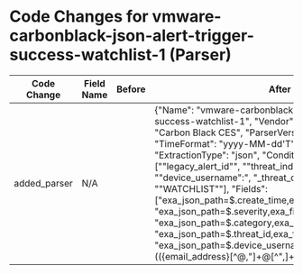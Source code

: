 # Code Changes for vmware-carbonblack-json-alert-trigger-success-watchlist-1 (Parser)

| Code Change | Field Name | Before | After |
|-------------|------------|--------|-------|
| added_parser | N/A |  | {"Name": "vmware-carbonblack-json-alert-trigger-success-watchlist-1", "Vendor": "VMware", "Product": "Carbon Black CES", "ParserVersion": "v1.0.0", "TimeFormat": "yyyy-MM-dd'T'HH:mm:ss.SSSZ", "ExtractionType": "json", "Conditions": ["\"legacy_alert_id\"", "\"threat_indicators\"", "\"device_username\":", "_threat_category\"", "\"type\":", "\"WATCHLIST\""], "Fields": ["exa_json_path=$.create_time,exa_field_name=time", "exa_json_path=$.severity,exa_field_name=alert_severity", "exa_json_path=$.category,exa_field_name=category", "exa_json_path=$.threat_id,exa_field_name=threat_id", "exa_json_path=$.device_username,exa_regex=(({email_address}[^@,\"]+@[^\",]+)|(({domain}[^\\\"]+?)\\+)?({user}[\w\.\-\!\#\^\~]{1,40}\$?))", "exa_json_path=$.device_name,exa_regex=(\w+\\+)?({host}[^.\"]+)", "exa_json_path=$.threat_indicators[:1].process_name,exa_field_name=process_name", "exa_json_path=$.reason,exa_field_name=additional_info", "exa_json_path=$.threat_indicators[:1].sha256,exa_field_name=hash_sha256", "exa_json_path=$.policy_name,exa_field_name=policy_name", "exa_json_path=$.workflow.state,exa_field_name=state", "exa_json_path=$.type,exa_field_name=alert_type", "exa_json_path=$.legacy_alert_id,exa_field_name=alert_id", "exa_json_path=$.org_key,exa_field_name=primary_key", "exa_json_path=$.threat_cause_threat_category,exa_regex=(UNKNOWN|({result}[^\"]+?))", "exa_json_path=$.report_name,exa_field_name=alert_name", "exa_json_path=$.report_id,exa_field_name=alert_id", "exa_json_path=$.process_name,exa_field_name=process_name", "exa_json_path=$.threat_cause_actor_name,exa_regex=({process_path}({process_dir}[^\"]+)\\({process_name}[^\"]+))"]} |